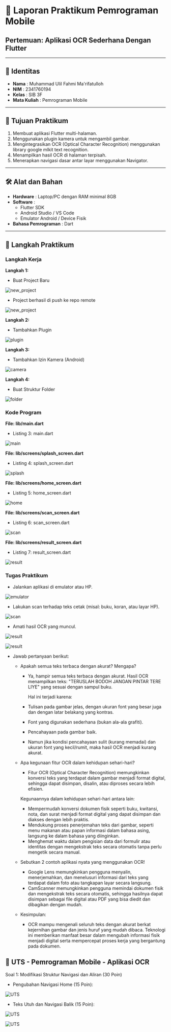 # 📱 Laporan Praktikum Pemrograman Mobile  
## Pertemuan: Aplikasi OCR Sederhana Dengan Flutter

---

## 👤 Identitas
- **Nama** : Muhammad Ulil Fahmi Ma'rifatulloh  
- **NIM** : 2341760194
- **Kelas** : SIB 3F 
- **Mata Kuliah** : Pemrograman Mobile  

---

## 📖 Tujuan Praktikum
1. Membuat aplikasi Flutter multi-halaman.
2. Menggunakan plugin kamera untuk mengambil gambar.
3. Mengintegrasikan OCR (Optical Character Recognition) menggunakan library
 google mlkit text recognition.
4. Menampilkan hasil OCR di halaman terpisah.
5. Menerapkan navigasi dasar antar layar menggunakan Navigator.

---

## 🛠️ Alat dan Bahan
- **Hardware** : Laptop/PC dengan RAM minimal 8GB  
- **Software** :
  - Flutter SDK  
  - Android Studio / VS Code  
  - Emulator Android / Device Fisik  
- **Bahasa Pemrograman** : Dart  

---

## 📂 Langkah Praktikum
### Langkah Kerja 
**Langkah 1:**
- Buat Project Baru

![new_project](images/01.png)

- Project berhasil di push ke repo remote

![new_project](images/02.png)

**Langkah 2:**
- Tambahkan Plugin 

![plugin](images/03.png)

**Langkah 3:**
- Tambahkan Izin Kamera (Android) 

![camera](images/04.png)

**Langkah 4:**
- Buat Struktur Folder  

![folder](images/05.png)

### Kode Program
**File: lib/main.dart**
- Listing 3: main.dart

![main](images/06.png)

**File: lib/screens/splash_screen.dart**
- Listing 4: splash_screen.dart

![splash](images/07.png)

**File: lib/screens/home_screen.dart**
- Listing 5: home_screen.dart

![home](images/08.png)

**File: lib/screens/scan_screen.dart**
- Listing 6: scan_screen.dart

![scan](images/09.png)

**File: lib/screens/result_screen.dart**
- Listing 7: result_screen.dart

![result](images/10.png)

### Tugas Praktikum 
- Jalankan aplikasi di emulator atau HP.

![emulator](images/11.png)

- Lakukan scan terhadap teks cetak (misal: buku, koran, atau layar HP).

![scan](images/12.png)

- Amati hasil OCR yang muncul.

![result](images/13.png)

![result](images/14.gif)

- Jawab pertanyaan berikut:
    -   Apakah semua teks terbaca dengan akurat? Mengapa?
        - Ya, hampir semua teks terbaca dengan akurat.
          Hasil OCR menampilkan teks:
          "TERUSLAH BODOH JANGAN PINTAR TERE LIYE"
          yang sesuai dengan sampul buku.
         
          Hal ini terjadi karena:
        - Tulisan pada gambar jelas, dengan ukuran font yang besar juga dan dengan latar belakang yang kontras.
        - Font yang digunakan sederhana (bukan ala-ala grafiti).
        - Pencahayaan pada gambar baik.
        - Namun jika kondisi pencahayaan sulit (kurang memadai) dan ukuran font yang kecil/rumit, maka hasil OCR menjadi kurang akurat.
    -   Apa kegunaan fitur OCR dalam kehidupan sehari-hari?
        - Fitur OCR (Optical Character Recognition) memungkinkan konversi teks yang terdapat dalam gambar menjadi format digital, sehingga dapat disimpan, disalin, atau diproses secara lebih efisien.

        Kegunaannya dalam kehidupan sehari-hari antara lain:
        - Mempermudah konversi dokumen fisik seperti buku, kwitansi, nota, dan surat menjadi format digital yang dapat disimpan dan diakses dengan lebih praktis.
        - Mendukung proses penerjemahan teks dari gambar, seperti menu makanan atau papan informasi dalam bahasa asing, langsung ke dalam bahasa yang diinginkan.
        - Menghemat waktu dalam pengisian data dari formulir atau identitas dengan mengekstrak teks secara otomatis tanpa perlu mengetik secara manual.

    -   Sebutkan 2 contoh aplikasi nyata yang menggunakan OCR!
        - Google Lens memungkinkan pengguna menyalin, menerjemahkan, dan menelusuri informasi dari teks yang terdapat dalam foto atau tangkapan layar secara langsung.
        - CamScanner memungkinkan pengguna memindai dokumen fisik dan mengekstrak teks secara otomatis, sehingga hasilnya dapat disimpan sebagai file digital atau PDF yang bisa diedit dan dibagikan dengan mudah.

    -   Kesimpulan:
        - OCR mampu mengenali seluruh teks dengan akurat berkat kejernihan gambar dan jenis huruf yang mudah dibaca. Teknologi ini memberikan manfaat besar dalam mengubah informasi fisik menjadi digital serta mempercepat proses kerja yang bergantung pada dokumen.


## 📂 UTS - Pemrograman Mobile - Aplikasi OCR
 Soal 1: Modifikasi Struktur Navigasi dan Aliran (30
 Poin)
 - Pengubahan Navigasi Home (15 Poin):

 ![UTS](images/UTS_1.png)

 - Teks Utuh dan Navigasi Balik (15 Poin):

 ![UTS](images/UTS_2.png) 
 
 ![UTS](images/UTS_3.png)





